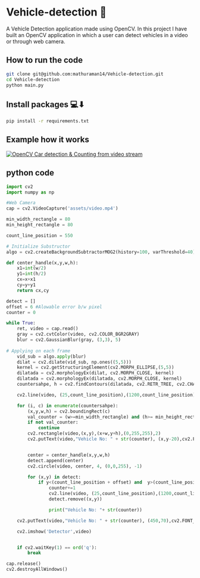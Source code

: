 # Vehicle-detection 🚗

A Vehicle Detection application made using OpenCV. In this project I have built an OpenCV application in which a user can detect vehicles in a video or through web camera.

## How to run the code
```bash
git clone git@github.com:mathuraman14/Vehicle-detection.git
cd Vehicle-detection
python main.py
```

## Install packages 💻⬇

```bash
pip install -r requirements.txt
```


## Example how it works

[![OpenCV Car detection & Counting from video stream](https://img.youtube.com/vi/M_zuUn6oJVg/0.jpg)](https://youtu.be/M_zuUn6oJVg)

## python code

```python
import cv2
import numpy as np

#Web Camera
cap = cv2.VideoCapture('assets/video.mp4')

min_width_rectangle = 80
min_height_rectangle = 80

count_line_position = 550

# Initialize Substructor
algo = cv2.createBackgroundSubtractorMOG2(history=100, varThreshold=40)

def center_handle(x,y,w,h):
    x1=int(w/2)
    y1=int(h/2)
    cx=x+x1
    cy=y+y1
    return cx,cy

detect = []
offset = 6 #Alowable error b/w pixel
counter = 0

while True:
    ret, video = cap.read()
    gray = cv2.cvtColor(video, cv2.COLOR_BGR2GRAY)
    blur = cv2.GaussianBlur(gray, (3,3), 5)
    
# Applying on each frame
    vid_sub = algo.apply(blur)
    dilat = cv2.dilate(vid_sub, np.ones((5,5)))
    kernel = cv2.getStructuringElement(cv2.MORPH_ELLIPSE,(5,5))
    dilatada = cv2.morphologyEx(dilat, cv2.MORPH_CLOSE, kernel)
    dilatada = cv2.morphologyEx(dilatada, cv2.MORPH_CLOSE, kernel)
    countersahpe, h = cv2.findContours(dilatada, cv2.RETR_TREE, cv2.CHAIN_APPROX_SIMPLE)

    cv2.line(video, (25,count_line_position),(1200,count_line_position),(255,0,0), 3)

    for (i, c) in enumerate(countersahpe):
        (x,y,w,h) = cv2.boundingRect(c)
        val_counter = (w>=min_width_rectangle) and (h>= min_height_rectangle)
        if not val_counter:
            continue
        cv2.rectangle(video,(x,y),(x+w,y+h),(0,255,255),2)
        cv2.putText(video,"Vehicle No: " + str(counter), (x,y-20),cv2.FONT_HERSHEY_TRIPLEX,1,(255,244,0),2)


        center = center_handle(x,y,w,h)
        detect.append(center)
        cv2.circle(video, center, 4, (0,0,255), -1)

        for (x,y) in detect:
            if y<(count_line_position + offset) and  y>(count_line_position - offset):
                counter+=1
                cv2.line(video, (25,count_line_position),(1200,count_line_position),(0,127,255), 3)
                detect.remove((x,y))

                print("Vehicle No: "+ str(counter))

    cv2.putText(video,"Vehicle No: " + str(counter), (450,70),cv2.FONT_HERSHEY_SIMPLEX,2,(0,0,255),5)

    cv2.imshow('Detector',video)


    if cv2.waitKey(1) == ord('q'):
        break

cap.release()
cv2.destroyAllWindows()
```
